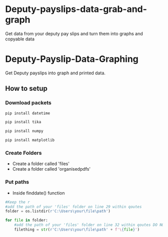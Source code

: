 # Deputy-payslips-data-grab-and-graph
Get data from your deputy pay slips and turn them into graphs and copyable data

# Deputy-Payslip-Data-Graphing
Get Deputy payslips into graph and printed data.

## How to setup
### Download packets
```ruby
pip install datetime
```
```ruby
pip install tika
```
```ruby
pip install numpy
```
```ruby
pip install matplotlib
```
### Create Folders
- Create a folder called 'files'
- Create a folder called 'organisedpdfs'

### Put paths
- Inside finddate() function
```python
#Keep the r
#add the path of your 'files' folder on line 29 within qoutes
folder = os.listdir(r'C:\Users\your\file\path')

for file in folder:
    #add the path of your 'files' folder on line 32 within qoutes DO NOT REPLACE AFTER THE + 
    filething = str(r'C:\Users\your\file\path' + f'\{file}')
```
